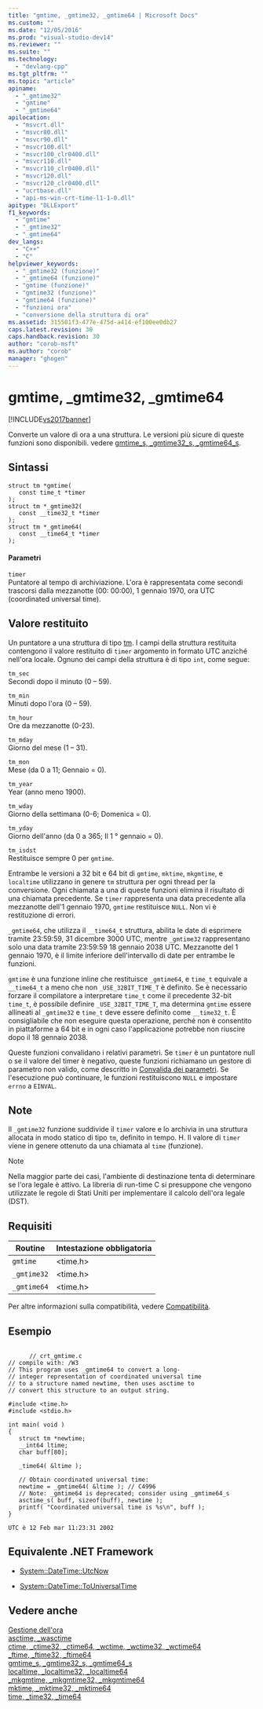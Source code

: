 ```yaml
---
title: "gmtime, _gmtime32, _gmtime64 | Microsoft Docs"
ms.custom: ""
ms.date: "12/05/2016"
ms.prod: "visual-studio-dev14"
ms.reviewer: ""
ms.suite: ""
ms.technology: 
  - "devlang-cpp"
ms.tgt_pltfrm: ""
ms.topic: "article"
apiname: 
  - "_gmtime32"
  - "gmtime"
  - "_gmtime64"
apilocation: 
  - "msvcrt.dll"
  - "msvcr80.dll"
  - "msvcr90.dll"
  - "msvcr100.dll"
  - "msvcr100_clr0400.dll"
  - "msvcr110.dll"
  - "msvcr110_clr0400.dll"
  - "msvcr120.dll"
  - "msvcr120_clr0400.dll"
  - "ucrtbase.dll"
  - "api-ms-win-crt-time-l1-1-0.dll"
apitype: "DLLExport"
f1_keywords: 
  - "gmtime"
  - "_gmtime32"
  - "_gmtime64"
dev_langs: 
  - "C++"
  - "C"
helpviewer_keywords: 
  - "_gmtime32 (funzione)"
  - "_gmtime64 (funzione)"
  - "gmtime (funzione)"
  - "gmtime32 (funzione)"
  - "gmtime64 (funzione)"
  - "funzioni ora"
  - "conversione della struttura di ora"
ms.assetid: 315501f3-477e-475d-a414-ef100ee0db27
caps.latest.revision: 30
caps.handback.revision: 30
author: "corob-msft"
ms.author: "corob"
manager: "ghogen"
---
```

# gmtime, _gmtime32, _gmtime64
[!INCLUDE[vs2017banner](../../assembler/inline/includes/vs2017banner.md)]

Converte un valore di ora a una struttura. Le versioni più sicure di queste funzioni sono disponibili. vedere [gmtime\_s, \_gmtime32\_s, \_gmtime64\_s](../../c-runtime-library/reference/gmtime-s-gmtime32-s-gmtime64-s.md).  
  
## Sintassi  
  
```  
struct tm *gmtime(   
   const time_t *timer   
);  
struct tm *_gmtime32(   
   const __time32_t *timer   
);  
struct tm *_gmtime64(   
   const __time64_t *timer   
);  
```  
  
#### Parametri  
 `timer`  
 Puntatore al tempo di archiviazione. L'ora è rappresentata come secondi trascorsi dalla mezzanotte \(00: 00:00\), 1 gennaio 1970, ora UTC \(coordinated universal time\).  
  
## Valore restituito  
 Un puntatore a una struttura di tipo [tm](../../c-runtime-library/standard-types.md). I campi della struttura restituita contengono il valore restituito di `timer` argomento in formato UTC anziché nell'ora locale. Ognuno dei campi della struttura è di tipo `int`, come segue:  
  
 `tm_sec`  
 Secondi dopo il minuto \(0 – 59\).  
  
 `tm_min`  
 Minuti dopo l'ora \(0 – 59\).  
  
 `tm_hour`  
 Ore da mezzanotte \(0\-23\).  
  
 `tm_mday`  
 Giorno del mese \(1 – 31\).  
  
 `tm_mon`  
 Mese \(da 0 a 11; Gennaio \= 0\).  
  
 `tm_year`  
 Year \(anno meno 1900\).  
  
 `tm_wday`  
 Giorno della settimana \(0\-6; Domenica \= 0\).  
  
 `tm_yday`  
 Giorno dell'anno \(da 0 a 365; Il 1 ° gennaio \= 0\).  
  
 `tm_isdst`  
 Restituisce sempre 0 per `gmtime`.  
  
 Entrambe le versioni a 32 bit e 64 bit di `gmtime`, `mktime`, `mkgmtime`, e `localtime` utilizzano in genere `tm` struttura per ogni thread per la conversione. Ogni chiamata a una di queste funzioni elimina il risultato di una chiamata precedente. Se `timer` rappresenta una data precedente alla mezzanotte dell'1 gennaio 1970, `gmtime` restituisce `NULL`. Non vi è restituzione di errori.  
  
 `_gmtime64`, che utilizza il `__time64_t` struttura, abilita le date di esprimere tramite 23:59:59, 31 dicembre 3000 UTC, mentre `_gmtime32` rappresentano solo una data tramite 23:59:59 18 gennaio 2038 UTC. Mezzanotte del 1 gennaio 1970, è il limite inferiore dell'intervallo di date per entrambe le funzioni.  
  
 `gmtime` è una funzione inline che restituisce `_gmtime64`, e `time_t` equivale a `__time64_t` a meno che non `_USE_32BIT_TIME_T` è definito. Se è necessario forzare il compilatore a interpretare `time_t` come il precedente 32\-bit `time_t`, è possibile definire `_USE_32BIT_TIME_T`, ma determina `gmtime` essere allineati al `_gmtime32` e `time_t` deve essere definito come `__time32_t`. È consigliabile che non eseguire questa operazione, perché non è consentito in piattaforme a 64 bit e in ogni caso l'applicazione potrebbe non riuscire dopo il 18 gennaio 2038.  
  
 Queste funzioni convalidano i relativi parametri. Se `timer` è un puntatore null o se il valore del timer è negativo, queste funzioni richiamano un gestore di parametro non valido, come descritto in [Convalida dei parametri](../../c-runtime-library/parameter-validation.md). Se l'esecuzione può continuare, le funzioni restituiscono `NULL` e impostare `errno` a `EINVAL`.  
  
## Note  
 Il `_gmtime32` funzione suddivide il `timer` valore e lo archivia in una struttura allocata in modo statico di tipo `tm`, definito in tempo. H. Il valore di `timer` viene in genere ottenuto da una chiamata al `time` \(funzione\).  
  
> [!NOTE]
>  Nella maggior parte dei casi, l'ambiente di destinazione tenta di determinare se l'ora legale è attivo. La libreria di run\-time C si presuppone che vengono utilizzate le regole di Stati Uniti per implementare il calcolo dell'ora legale \(DST\).  
  
## Requisiti  
  
|Routine|Intestazione obbligatoria|  
|-------------|-------------------------------|  
|`gmtime`|\<time.h\>|  
|`_gmtime32`|\<time.h\>|  
|`_gmtime64`|\<time.h\>|  
  
 Per altre informazioni sulla compatibilità, vedere [Compatibilità](../../c-runtime-library/compatibility.md).  
  
## Esempio  
  
```  
  
      // crt_gmtime.c  
// compile with: /W3  
// This program uses _gmtime64 to convert a long-  
// integer representation of coordinated universal time  
// to a structure named newtime, then uses asctime to  
// convert this structure to an output string.  
  
#include <time.h>  
#include <stdio.h>  
  
int main( void )  
{  
   struct tm *newtime;  
   __int64 ltime;  
   char buff[80];  
  
   _time64( &ltime );  
  
   // Obtain coordinated universal time:  
   newtime = _gmtime64( &ltime ); // C4996  
   // Note: _gmtime64 is deprecated; consider using _gmtime64_s  
   asctime_s( buff, sizeof(buff), newtime );  
   printf( "Coordinated universal time is %s\n", buff );  
}  
```  
  
```Output  
UTC è 12 Feb mar 11:23:31 2002  
```  
  
## Equivalente .NET Framework  
  
-   [System::DateTime::UtcNow](https://msdn.microsoft.com/en-us/library/system.datetime.utcnow.aspx)  
  
-   [System::DateTime::ToUniversalTime](https://msdn.microsoft.com/en-us/library/system.datetime.touniversaltime.aspx)  
  
## Vedere anche  
 [Gestione dell'ora](../../c-runtime-library/time-management.md)   
 [asctime, \_wasctime](../../c-runtime-library/reference/asctime-wasctime.md)   
 [ctime, \_ctime32, \_ctime64, \_wctime, \_wctime32, \_wctime64](../../c-runtime-library/reference/ctime-ctime32-ctime64-wctime-wctime32-wctime64.md)   
 [\_ftime, \_ftime32, \_ftime64](../../c-runtime-library/reference/ftime-ftime32-ftime64.md)   
 [gmtime\_s, \_gmtime32\_s, \_gmtime64\_s](../../c-runtime-library/reference/gmtime-s-gmtime32-s-gmtime64-s.md)   
 [localtime, \_localtime32, \_localtime64](../../c-runtime-library/reference/localtime-localtime32-localtime64.md)   
 [\_mkgmtime, \_mkgmtime32, \_mkgmtime64](../../c-runtime-library/reference/mkgmtime-mkgmtime32-mkgmtime64.md)   
 [mktime, \_mktime32, \_mktime64](../../c-runtime-library/reference/mktime-mktime32-mktime64.md)   
 [time, \_time32, \_time64](../../c-runtime-library/reference/time-time32-time64.md)